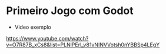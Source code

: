 # Primeiro Jogo com Godot

- Video exemplo

https://www.youtube.com/watch?v=O7R87B_xCs8&list=PLNlPErl_v81vNINVVotsh0nYBBSp4LEgY
